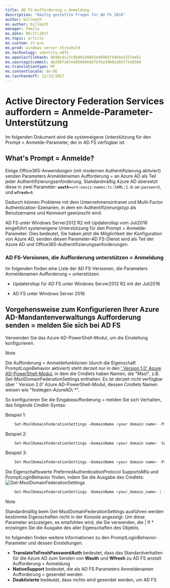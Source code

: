 ```yaml
---
title: AD FS-Aufforderung = Anmeldung
description: "Häufig gestellte Fragen für AD FS 2016"
author: billmath
ms.author: billmath
manager: femila
ms.date: 06/27/2017
ms.topic: article
ms.custom: it-pro
ms.prod: windows-server-threshold
ms.technology: identity-adfs
ms.openlocfilehash: 8b98cdc27c9bd01d9855e98965f59ebe5257ed5c
ms.sourcegitcommit: db290fa07e9d50686667bfba3969e20377548504
ms.translationtype: MT
ms.contentlocale: de-DE
ms.lasthandoff: 12/12/2017
---
```

# <a name="active-directory-federation-services-promptlogin-parameter-support"></a>Active Directory Federation Services auffordern = Anmelde-Parameter-Unterstützung
Im folgenden Dokument wird die systemeigene Unterstützung für den Prompt = Anmelde-Parameter, der in AD FS verfügbar ist.

## <a name="what-is-promptlogin"></a>What's Prompt = Anmelde?  

Einige Office365-Anwendungen (mit modernen Authentifizierung aktiviert) senden Parameters Anmeldenamen Aufforderung = an Azure AD als Teil jeder Authentifizierungsanforderung.  Standardmäßig Azure AD übersetzt diese in zwei Parameter: <code><b>wauth</b>=urn:oasis:names:tc:SAML:1.0:am:password</code>, und <code><b>wfresh</b>=0</code>.

Dadurch können Probleme mit dem Unternehmensintranet und Multi-Factor Authentication-Szenarien, in dem ein Authentifizierungstyp als Benutzername und Kennwort gewünscht wird.  

AD FS unter Windows Server2012 R2 mit Updaterollup vom Juli2016 eingeführt systemeigene Unterstützung für den Prompt = Anmelde-Parameter.  Dies bedeutet, Sie haben jetzt die Möglichkeit der Konfiguration von Azure AD, senden diesen Parameter-AD FS-Dienst wird als Teil der Azure AD und Office365-Authentifizierungsanforderungen.

### <a name="ad-fs-versions-that-support-promptlogin"></a>AD FS-Versionen, die Aufforderung unterstützen = Anmeldung
Im folgenden finden eine Liste der AD FS-Versionen, die Parameters Anmeldenamen Aufforderung = unterstützen.

- Updaterollup für AD FS unter Windows Server2012 R2 mit der Juli2016

- AD FS unter Windows Server 2016

## <a name="how-do-to-configure-your-azure-ad-tenant-to-send-promptlogin-to-ad-fs"></a>Vorgehensweise zum Konfigurieren Ihrer Azure AD-Mandantenverwaltungs Aufforderung senden = melden Sie sich bei AD FS

Verwenden Sie das Azure AD-PowerShell-Modul, um die Einstellung konfigurieren.

> [!NOTE]
> Die Aufforderung = Anmeldefunktionen (durch die Eigenschaft PromptLoginBehavior aktiviert) steht derzeit nur in den [' Version 1.0' Azure AD-PowerShell-Modul](https://connect.microsoft.com/site1164/Downloads/DownloadDetails.aspx?DownloadID=59185), in dem die Cmdlets haben Namen, die "Msol", z.B. Set-MsolDomainFederationSettings enthalten.  Es ist derzeit nicht verfügbar über ' Version 2.0' Azure AD-PowerShell-Modul, dessen Cmdlets Namen weisen wie "festlegen-AzureAD\ *".

So konfigurieren Sie die Eingabeaufforderung = melden Sie sich Verhalten, das folgende Cmdlet-Syntax:

Beispiel 1:
```powershell
    Set-MsolDomainFederationSettings –DomainName <your domain name> -PreferredAuthenticationProtocol <your current protocol setting> 
```

Beispiel 2:
```powershell
    Set-MsolDomainFederationSettings –DomainName <your domain name> -SupportsMfa <$True|$False>
```

Beispiel 3:
```powershell
    Set-MsolDomainFederationSettings –DomainName <your domain name> -PromptLoginBehavior <TranslateToFreshPasswordAuth|NativeSupport|Disabled>
```

 
 Die Eigenschaftswerte PreferredAuthenticationProtocol SupportsMfa und PromptLoginBehavior finden, indem Sie die Ausgabe des Cmdlets: ![Get-MsolDomainFederationSettings](media/AD-FS-Prompt-Login/GetMsol.png)
```powershell
    Get-MsolDomainFederationSettings -DomainName <your_domain_name> | fl *
 ```
> [!NOTE]
> Standardmäßig beim Get-MsolDomainFederationSettings ausführen werden bestimmte Eigenschaften nicht in der Konsole angezeigt.  Um diese Parameter anzuzeigen, es empfohlen wird, die Sie verwenden, die | fl * erzwingen Sie die Ausgabe des aller Eigenschaften des Objekts.


Im folgenden finden weitere Informationen zu den PromptLoginBehavior-Parameter und dessen Einstellungen.
   
   - <b>TranslateToFreshPasswordAuth</b> bedeutet, dass das Standardverhalten für die Azure AD zum Senden von <b>Wauth</b> und <b>Wfresh</b> zu AD FS anstatt Aufforderung = Anmeldung
   - <b>NativeSupport</b> bedeutet, die als AD FS Parameters Anmeldenamen Aufforderung = gesendet werden
   - <b>Deaktivierte</b> bedeutet, dass nichts wird gesendet werden, um AD FS


